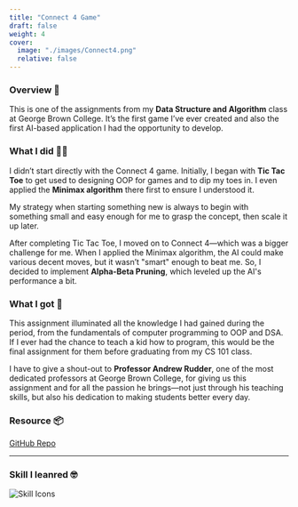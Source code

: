 ```yaml
---
title: "Connect 4 Game"
draft: false
weight: 4
cover:
  image: "./images/Connect4.png"
  relative: false 
---
```



### Overview 📜
This is one of the assignments from my **Data Structure and Algorithm** class at George Brown College. It’s the first game I’ve ever created and also the first AI-based application I had the opportunity to develop.

### What I did 👨‍💻
I didn’t start directly with the Connect 4 game. Initially, I began with **Tic Tac Toe** to get used to designing OOP for games and to dip my toes in. I even applied the **Minimax algorithm** there first to ensure I understood it.

My strategy when starting something new is always to begin with something small and easy enough for me to grasp the concept, then scale it up later.

After completing Tic Tac Toe, I moved on to Connect 4—which was a bigger challenge for me. When I applied the Minimax algorithm, the AI could make various decent moves, but it wasn’t "smart" enough to beat me. So, I decided to implement **Alpha-Beta Pruning**, which leveled up the AI's performance a bit.


### What I got 💪
This assignment illuminated all the knowledge I had gained during the period, from the fundamentals of computer programming to OOP and DSA. If I ever had the chance to teach a kid how to program, this would be the final assignment for them before graduating from my CS 101 class.

I have to give a shout-out to **Professor Andrew Rudder**, one of the most dedicated professors at George Brown College, for giving us this assignment and for all the passion he brings—not just through his teaching skills, but also his dedication to making students better every day.


### Resource 📦


[GitHub Repo](https://github.com/biradon/connect-4-game)


--- 

### Skill I leanred 🤓

![Skill Icons](https://skillicons.dev/icons?i=java)





